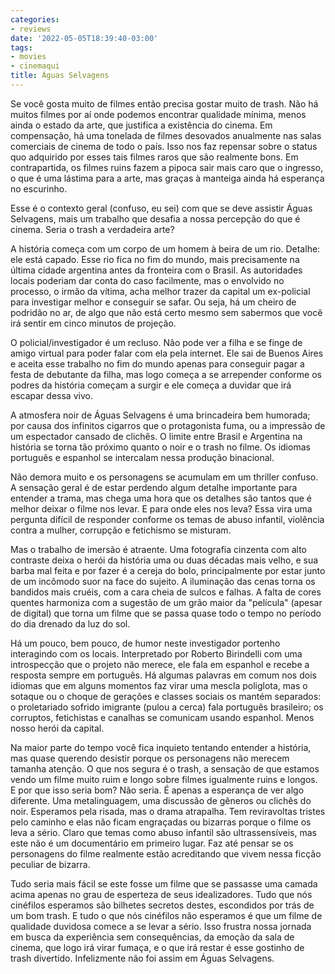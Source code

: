 ```yaml
---
categories:
- reviews
date: '2022-05-05T18:39:40-03:00'
tags:
- movies
- cinemaqui
title: Águas Selvagens
---
```


Se você gosta muito de filmes então precisa gostar muito de trash. Não há muitos filmes por aí onde podemos encontrar qualidade mínima, menos ainda o estado da arte, que justifica a existência do cinema. Em compensação, há uma tonelada de filmes desovados anualmente nas salas comerciais de cinema de todo o país. Isso nos faz repensar sobre o status quo adquirido por esses tais filmes raros que são realmente bons. Em contrapartida, os filmes ruins fazem a pipoca sair mais caro que o ingresso, o que é uma lástima para a arte, mas graças à manteiga ainda há esperança no escurinho.

Esse é o contexto geral (confuso, eu sei) com que se deve assistir Águas Selvagens, mais um trabalho que desafia a nossa percepção do que é cinema. Seria o trash a verdadeira arte?

A história começa com um corpo de um homem à beira de um rio. Detalhe: ele está capado. Esse rio fica no fim do mundo, mais precisamente na última cidade argentina antes da fronteira com o Brasil. As autoridades locais poderiam dar conta do caso facilmente, mas o envolvido no processo, o irmão da vítima, acha melhor trazer da capital um ex-policial para investigar melhor e conseguir se safar. Ou seja, há um cheiro de podridão no ar, de algo que não está certo mesmo sem sabermos que você irá sentir em cinco minutos de projeção.

O policial/investigador é um recluso. Não pode ver a filha e se finge de amigo virtual para poder falar com ela pela internet. Ele sai de Buenos Aires e aceita esse trabalho no fim do mundo apenas para conseguir pagar a festa de debutante da filha, mas logo começa a se arrepender conforme os podres da história começam a surgir e ele começa a duvidar que irá escapar dessa vivo.

A atmosfera noir de Águas Selvagens é uma brincadeira bem humorada; por causa dos infinitos cigarros que o protagonista fuma, ou a impressão de um espectador cansado de clichês. O limite entre Brasil e Argentina na história se torna tão próximo quanto o noir e o trash no filme. Os idiomas português e espanhol se intercalam nessa produção binacional.

Não demora muito e os personagens se acumulam em um thriller confuso. A sensação geral é de estar perdendo algum detalhe importante para entender a trama, mas chega uma hora que os detalhes são tantos que é melhor deixar o filme nos levar. E para onde eles nos leva? Essa vira uma pergunta difícil de responder conforme os temas de abuso infantil, violência contra a mulher, corrupção e fetichismo se misturam.

Mas o trabalho de imersão é atraente. Uma fotografia cinzenta com alto contraste deixa o herói da história uma ou duas décadas mais velho, e sua barba mal feita e por fazer é a cereja do bolo, principalmente por estar junto de um incômodo suor na face do sujeito. A iluminação das cenas torna os bandidos mais cruéis, com a cara cheia de sulcos e falhas. A falta de cores quentes harmoniza com a sugestão de um grão maior da "película" (apesar de digital) que torna um filme que se passa quase todo o tempo no período do dia drenado da luz do sol.

Há um pouco, bem pouco, de humor neste investigador portenho interagindo com os locais. Interpretado por Roberto Birindelli com uma introspecção que o projeto não merece, ele fala em espanhol e recebe a resposta sempre em português. Há algumas palavras em comum nos dois idiomas que em alguns momentos faz virar uma mescla poliglota, mas o sotaque ou o choque de gerações e classes sociais os mantém separados: o proletariado sofrido imigrante (pulou a cerca) fala português brasileiro; os corruptos, fetichistas e canalhas se comunicam usando espanhol. Menos nosso herói da capital.

Na maior parte do tempo você fica inquieto tentando entender a história, mas quase querendo desistir porque os personagens não merecem tamanha atenção. O que nos segura é o trash, a sensação de que estamos vendo um filme muito ruim e longo sobre filmes igualmente ruins e longos. E por que isso seria bom? Não seria. É apenas a esperança de ver algo diferente. Uma metalinguagem, uma discussão de gêneros ou clichês do noir. Esperamos pela risada, mas o drama atrapalha. Tem reviravoltas tristes pelo caminho e elas não ficam engraçadas ou bizarras porque o filme os leva a sério. Claro que temas como abuso infantil são ultrassensíveis, mas este não é um documentário em primeiro lugar. Faz até pensar se os personagens do filme realmente estão acreditando que vivem nessa ficção peculiar de bizarra.

Tudo seria mais fácil se este fosse um filme que se passasse uma camada acima apenas no grau de esperteza de seus idealizadores. Tudo que nós cinéfilos esperamos são bilhetes secretos destes, escondidos por trás de um bom trash. E tudo o que nós cinéfilos não esperamos é que um filme de qualidade duvidosa comece a se levar a sério. Isso frustra nossa jornada em busca da experiência sem consequências, da emoção da sala de cinema, que logo irá virar fumaça, e o que irá restar é esse gostinho de trash divertido. Infelizmente não foi assim em Águas Selvagens.
